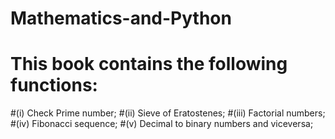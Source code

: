 # Mathematics-and-Python
# This book contains the following functions: 

#(i) Check Prime number; 
#(ii) Sieve of Eratostenes; 
#(iii) Factorial numbers; 
#(iv) Fibonacci sequence; 
#(v) Decimal to binary numbers and viceversa;
